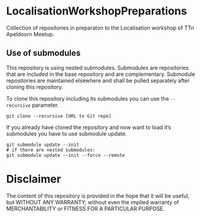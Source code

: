 # LocalisationWorkshopPreparations
Collection of repositories in preparaton to the Localisation workshop of TTn Apeldoorn Meetup.

## Use of submodules

This repository is using nested submodules. Submodules are repositories that are included in the base repository and are complementary. Submodule repositories are maintained elsewhere and shall be pulled separately after cloning this repository. 

To clone this repository including its submodules you can use the ```--recursive``` parameter.

```
git clone --recursive [URL to Git repo]
```

If you already have cloned the repository and now want to load it’s submodules you have to use submodule update.

```
git submodule update --init
# if there are nested submodules:
git submodule update --init --force --remote
```

# Disclaimer
The content of this repository is provided in the hope that it will be useful, but WITHOUT ANY WARRANTY; without even the implied warranty of MERCHANTABILITY or FITNESS FOR A PARTICULAR PURPOSE.

